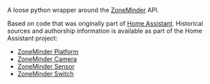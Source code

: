 A loose python wrapper around the [ZoneMinder](www.zoneminder.org) API.

Based on code that was originally part of [Home Assistant](www.home-assistant.io). Historical sources and authorship information is available as part of the Home Assistant project:
* [ZoneMinder Platform](https://github.com/home-assistant/home-assistant/commits/dev/homeassistant/components/zoneminder.py)
* [ZoneMinder Camera](https://github.com/home-assistant/home-assistant/commits/dev/homeassistant/components/camera/zoneminder.py)
* [ZoneMinder Sensor](https://github.com/home-assistant/home-assistant/commits/dev/homeassistant/components/sensor/zoneminder.py)
* [ZoneMinder Switch](https://github.com/home-assistant/home-assistant/commits/dev/homeassistant/components/switch/zoneminder.py)